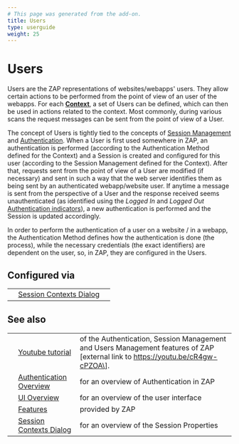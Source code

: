```yaml
---
# This page was generated from the add-on.
title: Users
type: userguide
weight: 25
---
```


# Users

Users are the ZAP representations of websites/webapps' users. They
allow certain actions to be performed from the point of view of an
user of the webapps. For each **[Context](/docs/desktop/start/features/contexts/)**,
a set of Users can be defined, which can then be used in actions
related to the context. Most commonly, during various scans the
request messages can be sent from the point of view of a User.

The concept of Users is tightly tied to the concepts of [Session Management](/docs/desktop/start/features/sessionmanagement/) and [Authentication](/docs/desktop/start/features/authentication/). When a User is first
used somewhere in ZAP, an authentication is performed (according to
the Authentication Method defined for the Context) and a Session is
created and configured for this user (according to the Session
Management defined for the Context). After that, requests sent from
the point of view of a User are modified (if necessary) and sent in
such a way that the web server identifies them as being sent by an
authenticated webapp/website user. If anytime a message is sent from
the perspective of a User and the response received seems
unauthenticated (as identified using the *Logged In* and *Logged
Out* [Authentication indicators](/docs/desktop/start/features/authentication/)), a new
authentication is performed and the Session is updated accordingly.

In order to perform the authentication of a user on a website /
in a webapp, the Authentication Method defines how the authentication
is done (the process), while the necessary credentials (the exact
identifiers) are dependent on the user, so, in ZAP, they are
configured in the Users.

## Configured via

|   |                                                                             |   |
|---|-----------------------------------------------------------------------------|---|
|   | [Session Contexts Dialog](/docs/desktop/ui/dialogs/session/contexts/#users) |   |

## See also

|   |                                                                         |                                                                                                                                   |
|---|-------------------------------------------------------------------------|-----------------------------------------------------------------------------------------------------------------------------------|
|   | [Youtube tutorial](https://youtu.be/cR4gw-cPZOA)                        | of the Authentication, Session Management and Users Management features of ZAP \[external link to https://youtu.be/cR4gw-cPZOA\]. |
|   | [Authentication Overview](/docs/desktop/start/features/authentication/) | for an overview of Authentication in ZAP                                                                                          |
|   | [UI Overview](/docs/desktop/ui/)                                        | for an overview of the user interface                                                                                             |
|   | [Features](/docs/desktop/start/features/)                               | provided by ZAP                                                                                                                   |
|   | [Session Contexts Dialog](/docs/desktop/ui/dialogs/session/contexts/)   | for an overview of the Session Properties                                                                                         |
